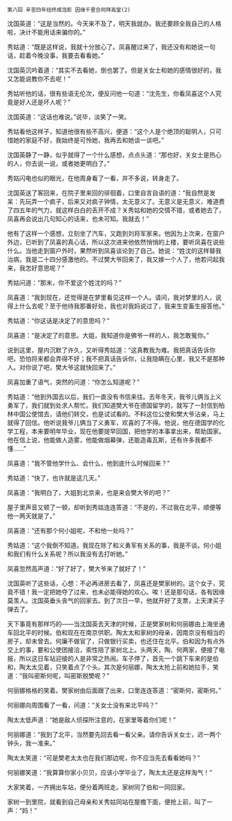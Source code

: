     第八回 辛苦四年经终成泡影 因缘千里合同拜高堂(2) 

   沈国英道：“这是当然的。今天来不及了，明天我就办。我还要顾全我自己的人格啦，决计不能用话来骗你的。”

   秀姑道：“既是这样说，我就十分放心了。凤喜醒过来了，我还没有和她说一句话，趁着今晚没事，我要去看看她。”

   沈国英沉吟着道：“其实不去看她，倒也罢了。但是关女士和她的感情很好的，我又怎能说教你不去呢！”

   秀姑听他的话，很有些语无伦次，便反问他一句道：“沈先生，你看凤喜这个人究竟是好人还是坏人呢？”

   沈国英道：“这话也难说。”说毕，淡笑了一笑。

   秀姑看他这样子，知道他很有些不高兴，便道：“这个人是个绝顶的聪明人，只可惜她的家庭不好，我始终是可怜她，我再去和她谈一谈吧。”

   沈国英静了一静，似乎就得了一个什么感想，点点头道：“那也好，关女士是热心的人，你去说一说，或者她更明白了。”

   秀姑闪电也似的眼光，在他周身看了一看，并不多说，转身走了。

   沈国英送了客回来，在院子里来回的徘徊着，口里自言自语的道：“我自然是发呆：先玩弄一个疯子，后来又对疯子钟情，太无意义了。无意义是无意义，难道费了四五年的气力，就这样白白的丢开不成？关秀姑和她的交情不错，或者她去了，凤喜再会说出几句知心的话来，也未可知。我就去！”

   他有了这样一个感想，立刻坐了汽车，又跑到刘将军家来。他因为上次来，在窗户外边，已听到了凤喜的真心话，所以这次进来他依然悄悄的上楼，要听凤喜在说些什么。当他走到窗户外时，果然听到凤喜谈论到了自己。她说：“姓沈的这样替我治病，我是二十四分感激他的。不过樊大爷回来了，我又嫁一个人了，他若问起我来，我怎好意思呢？”

   秀姑问道：“那末，你不爱这个姓沈的吗？”

   凤喜道：“我到现在，还觉得是在梦里看见这样一个人。请问，我对梦里的人，说得上什么去呢？至于他待我那番好处，我也对我妈说过了，我来生变畜生报答他。”

   秀姑道：“你这话是决定了的意思吗？”

   凤喜道：“是决定了的意思。大姐，我知道你是佛爷一样的人，我怎敢冤你。”

   说到这里，屋内沉默了许久，又听得秀姑道：“这真教我为难。我把真话告诉你吧，恐怕将来都会弄得不好；我不把真话告诉你，让我隐瞒在心里，我又不是那种人。对你说了吧，樊大爷这就快回来了。”

   凤喜加重了语气，突然的问道：“你怎么知道呢？”

   秀姑道：“他到外国去以后，我们一直没有书信来往。去年冬天，我爷儿俩当上义勇军了，我们就到处求人帮忙。我们知道樊大爷在德国留学的，就写了一封信到柏林中国公使馆去，请他们转交，也是试试看的。不料这位公使和樊大爷沾亲，马上就得了回信。他听说我爷儿俩当了义勇军，欢喜的了不得。他说，他在德国学的化学工程，本来要明年毕业，现在他要提早回国，把他学的本事拿出来，帮助国家。他在信上说，他能做人造雾，他能做烟幕弹，还能造毒瓦斯，还有许多我都不懂……”

   凤喜道：“我不管他学什么、会什么，他到底什么时候回来？”

   秀姑道：“快了，也许就是这几天。”

   凤喜道：“我明白了，大姐到北京来，也是来会樊大爷的吧？”

   屋子里声音又顿了一顿，却听到秀姑连连答道：“不是的，不过我在北平，顺便等他一两天就是了。”

   凤喜道：“还有那个何小姐呢，不和他一处吗？”

   秀姑道：“这个我倒不知道。我现在除了和义勇军有关系的事，我是不谈。何小姐和我们有什么关系呢？所以我没有去打听她。”

   凤喜忽然高声道：“好了好了，樊大爷来了就好了！”

   沈国英听了这些话，心想：不必再进房去看了，凤喜还是樊家树的。这个女子，究竟不错！我一定把她夺了过来，也未必能得她的欢心。唉！还是那句话，各有因缘莫羡人。沈国英垂头丧气的回家去。到了次日一早，他就开好了支票，上天津买子弹去了。

   天下事竟有那样巧的——当沈国英去天津的时候，正是樊家树和何丽娜由上海坐通车回北平的时候。伯和现在在南京供职。陶太太和家树的母亲，因南京没有相当的房子，却未曾去。何廉不做官了，只做银行买卖，也还住在北平。伯和因为有点外交上的事，要和公使团接洽，索性陪了家树北上。头两天，陶、何两家，便接了电报，所以这日车站迎接的人是非常之热闹。车子停了，首先一个跳下车来的是伯和，陶太太见着，只笑着点了个头。其次是何丽娜，陶太太抢上前和她拉手，笑道：“我叫密斯何呢，叫密斯脱樊呢？”

   何丽娜格格的笑着。樊家树由后面跟了出来，口里连连答道：“密斯何，密斯何。”

   何丽娜向周围看了一看，问道：“关女士没有来北平吗？”

   陶太太低声道：“她是敌人侦探所注意的，在家里等着你们呢！”

   何丽娜道：“我到了北平，当然要先回去看一看父亲。请你告诉关女士，迟一两个钟头，我一准来。”

   陶太太笑道：“可是樊老太太也在我们那边呢，你不应当先去看看她吗？”

   何丽娜笑道：“我算算你家小贝贝，应该小学毕业了，陶太太还是这样淘气！”

   大家笑着，一齐拥出车站，便分着两班走。家树同了伯和一同回家。

   家树一到里院，就看到自己母亲和关秀姑同站在屋檐下面，便抢上前，叫了一声：“妈！”

